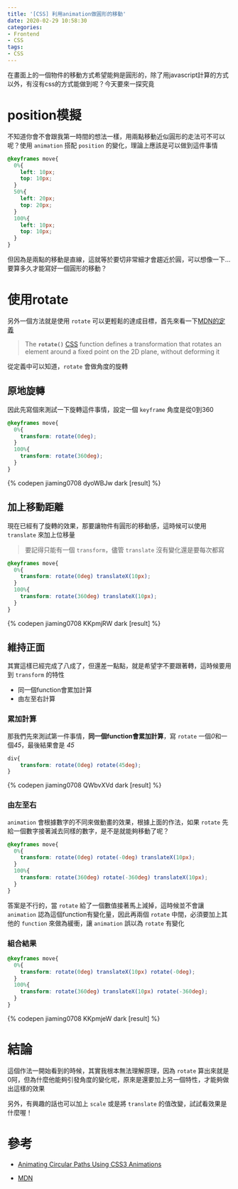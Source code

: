 ```yaml
---
title: '[CSS] 利用animation做圓形的移動'
date: 2020-02-29 10:58:30
categories:
- Frontend
- CSS
tags:
- CSS
---
```


在畫面上的一個物件的移動方式希望能夠是圓形的，除了用javascript計算的方式以外，有沒有css的方式能做到呢？今天要來一探究竟

<!-- more -->

# position模擬

不知道你會不會跟我第一時間的想法一樣，用兩點移動近似圓形的走法可不可以呢？使用 `animation` 搭配 `position` 的變化，理論上應該是可以做到這件事情

```css
@keyframes move{
  0%{
    left: 10px;
    top: 10px;
  }
  50%{
    left: 20px;
    top: 20px;
  }
  100%{
    left: 10px;
    top: 10px;
  }
}
```

但因為是兩點的移動是直線，這就等於要切非常細才會趨近於圓，可以想像一下...要算多久才能寫好一個圓形的移動？

# 使用rotate

另外一個方法就是使用 `rotate` 可以更輕鬆的達成目標，首先來看一下[MDN的定義](https://developer.mozilla.org/en-US/docs/Web/CSS/transform-function/rotate)

>The **`rotate()`** [CSS](https://developer.mozilla.org/en-US/docs/Web/CSS) function defines a transformation that rotates an element around a fixed point on the 2D plane, without deforming it

從定義中可以知道，`rotate` 會做角度的旋轉

## 原地旋轉

因此先寫個來測試一下旋轉這件事情，設定一個 `keyframe` 角度是從0到360

```css
@keyframes move{
  0%{
    transform: rotate(0deg);
  }
  100%{
    transform: rotate(360deg);
  }
}
```

{% codepen jiaming0708 dyoWBJw dark [result] %}

## 加上移動距離

現在已經有了旋轉的效果，那要讓物件有圓形的移動感，這時候可以使用 `translate` 來加上位移量

> 要記得只能有一個 `transform`，儘管 `translate` 沒有變化還是要每次都寫

```css
@keyframes move{
  0%{
    transform: rotate(0deg) translateX(10px);
  }
  100%{
    transform: rotate(360deg) translateX(10px);
  }
}
```

{% codepen jiaming0708 KKpmjRW dark [result] %}

## 維持正面

其實這樣已經完成了八成了，但還差一點點，就是希望字不要跟著轉，這時候要用到 `transform` 的特性

* 同一個function會累加計算
* 由左至右計算

### 累加計算

那我們先來測試第一件事情，**同一個function會累加計算**，寫 `rotate` 一個*0*和一個*45*，最後結果會是 *45*

```css
div{
	transform: rotate(0deg) rotate(45deg);
}
```

{% codepen jiaming0708 QWbvXVd dark [result] %}

### 由左至右

`animation` 會根據數字的不同來做動畫的效果，根據上面的作法，如果 `rotate` 先給一個數字接著減去同樣的數字，是不是就能夠移動了呢？

```css
@keyframes move{
  0%{
    transform: rotate(0deg) rotate(-0deg) translateX(10px);
  }
  100%{
    transform: rotate(360deg) rotate(-360deg) translateX(10px);
  }
}
```

答案是不行的，當 `rotate` 給了一個數值接著馬上減掉，這時候並不會讓 `animation` 認為這個function有變化量，因此再兩個 `rotate` 中間，必須要加上其他的 `function` 來做為緩衝，讓 `animation` 誤以為 `rotate` 有變化

### 組合結果

```css
@keyframes move{
  0%{
    transform: rotate(0deg) translateX(10px) rotate(-0deg);
  }
  100%{
    transform: rotate(360deg) translateX(10px) rotate(-360deg);
  }
}
```

{% codepen jiaming0708 KKpmjeW dark [result] %}

# 結論

這個作法一開始看到的時候，其實我根本無法理解原理，因為 `rotate` 算出來就是0阿，但為什麼他能夠引發角度的變化呢，原來是還要加上另一個特性，才能夠做出這樣的效果

另外，有興趣的話也可以加上 `scale` 或是將 `translate` 的值改變，試試看效果是什麼喔！

# 參考

* [Animating Circular Paths Using CSS3 Animations](https://www.useragentman.com/blog/2013/03/03/animating-circular-paths-using-css3-transitions/)

* [MDN](https://developer.mozilla.org/en-US/docs/Web/CSS/transform-function)